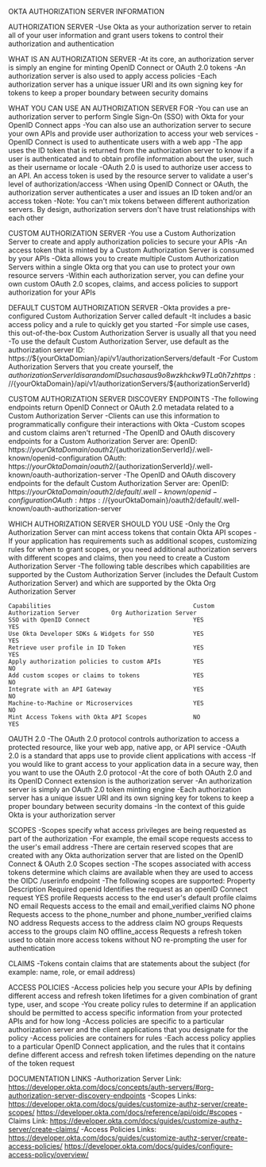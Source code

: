 OKTA AUTHORIZATION SERVER INFORMATION

AUTHORIZATION SERVER
-Use Okta as your authorization server to retain all of your user information and grant users tokens to control their authorization and authentication

WHAT IS AN AUTHORIZATION SERVER
-At its core, an authorization server is simply an engine for minting OpenID Connect or OAuth 2.0 tokens
-An authorization server is also used to apply access policies 
-Each authorization server has a unique issuer URI and its own signing key for tokens to keep a proper boundary between security domains

WHAT YOU CAN USE AN AUTHORIZATION SERVER FOR
-You can use an authorization server to perform Single Sign-On (SSO) with Okta for your OpenID Connect apps
-You can also use an authorization server to secure your own APIs and provide user authorization to access your web services
-OpenID Connect is used to authenticate users with a web app
-The app uses the ID token that is returned from the authorization server to know if a user is authenticated and to obtain profile information about the user, such as their username or locale
-OAuth 2.0 is used to authorize user access to an API. An access token is used by the resource server to validate a user's level of authorization/access
-When using OpenID Connect or OAuth, the authorization server authenticates a user and issues an ID token and/or an access token
-Note: You can't mix tokens between different authorization servers. By design, authorization servers don't have trust relationships with each other

CUSTOM AUTHORIZATION SERVER
-You use a Custom Authorization Server to create and apply authorization policies to secure your APIs
-An access token that is minted by a Custom Authorization Server is consumed by your APIs
-Okta allows you to create multiple Custom Authorization Servers within a single Okta org that you can use to protect your own resource servers
-Within each authorization server, you can define your own custom OAuth 2.0 scopes, claims, and access policies to support authorization for your APIs

DEFAULT CUSTOM AUTHORIZATION SERVER
-Okta provides a pre-configured Custom Authorization Server called default
-It includes a basic access policy and a rule to quickly get you started
-For simple use cases, this out-of-the-box Custom Authorization Server is usually all that you need
-To use the default Custom Authorization Server, use default as the authorization server ID:
    https://${yourOktaDomian}/api/v1/authorizationServers/default
-For Custom Authorization Servers that you create yourself, the ${authorizationServerId} is a random ID such as aus9o8wzkhckw9TLa0h7z
    https://${yourOktaDomain}/api/v1/authorizationServers/${authorizationServerId}


CUSTOM AUTHORIZATION SERVER DISCOVERY ENDPOINTS
-The following endpoints return OpenID Connect or OAuth 2.0 metadata related to a Custom Authorization Server
-Clients can use this information to programmatically configure their interactions with Okta
-Custom scopes and custom claims aren't returned
-The OpenID and OAuth discovery endpoints for a Custom Authorization Server are:
    OpenID: https://${yourOktaDomain}/oauth2/${authorizationServerId}/.well-known/openid-configuration
    OAuth: https://${yourOktaDomain}/oauth2/${authorizationServerId}/.well-known/oauth-authorization-server
-The OpenID and OAuth discovery endpoints for the default Custom Authorization Server are:
    OpenID: https://${yourOktaDomain}/oauth2/default/.well-known/openid-configuration
    OAuth: https://${yourOktaDomain}/oauth2/default/.well-known/oauth-authorization-server

WHICH AUTHORIZATION SERVER SHOULD YOU USE
-Only the Org Authorization Server can mint access tokens that contain Okta API scopes
-If your application has requirements such as additional scopes, customizing rules for when to grant scopes, or you need additional authorization servers with different scopes and claims, then you need to create a Custom Authorization Server
-The following table describes which capabilities are supported by the Custom Authorization Server (includes the Default Custom Authorization Server) and which are supported by the Okta Org Authorization Server

    Capabilities                                        Custom Authorization Server         Org Authorization Server
    SSO with OpenID Connect                             YES                                 YES
    Use Okta Developer SDKs & Widgets for SSO           YES                                 YES
    Retrieve user profile in ID Token                   YES                                 YES
    Apply authorization policies to custom APIs         YES                                 NO
    Add custom scopes or claims to tokens               YES                                 NO
    Integrate with an API Gateway                       YES                                 NO
    Machine-to-Machine or Microservices                 YES                                 NO
    Mint Access Tokens with Okta API Scopes             NO                                  YES

OAUTH 2.0
-The OAuth 2.0 protocol controls authorization to access a protected resource, like your web app, native app, or API service
-OAuth 2.0 is a standard that apps use to provide client applications with access
-If you would like to grant access to your application data in a secure way, then you want to use the OAuth 2.0 protocol
-At the core of both OAuth 2.0 and its OpenID Connect extension is the authorization server
-An authorization server is simply an OAuth 2.0 token minting engine
-Each authorization server has a unique issuer URI and its own signing key for tokens to keep a proper boundary between security domains
-In the context of this guide Okta is your authorization server

SCOPES
-Scopes specify what access privileges are being requested as part of the authorization
-For example, the email scope requests access to the user's email address
-There are certain reserved scopes that are created with any Okta authorization server that are listed on the OpenID Connect & OAuth 2.0 Scopes section
-The scopes associated with access tokens determine which claims are available when they are used to access the OIDC /userinfo endpoint
-The following scopes are supported:
    Property            Description                                                                     Required
    openid              Identifies the request as an openID Connect request                             YES
    profile             Requests access to the end user's default profile claims                        NO
    email               Requests access to the email and email_verified claims                          NO
    phone               Requests access to the phone_number and phone_number_verified claims            NO
    address             Requests access to the address claim                                            NO
    groups              Requests access to the groups claim                                             NO
    offline_access      Requests a refresh token used to obtain more access tokens without              NO
                        re-prompting the user for authentication

CLAIMS
-Tokens contain claims that are statements about the subject (for example: name, role, or email address)

ACCESS POLICIES
-Access policies help you secure your APIs by defining different access and refresh token lifetimes for a given combination of grant type, user, and scope
-You create policy rules to determine if an application should be permitted to access specific information from your protected APIs and for how long
-Access policies are specific to a particular authorization server and the client applications that you designate for the policy
-Access policies are containers for rules
-Each access policy applies to a particular OpenID Connect application, and the rules that it contains define different access and refresh token lifetimes depending on the nature of the token request


DOCUMENTATION LINKS
-Authorization Server Link:
    https://developer.okta.com/docs/concepts/auth-servers/#org-authorization-server-discovery-endpoints 
-Scopes Links:
    https://developer.okta.com/docs/guides/customize-authz-server/create-scopes/ 
    https://developer.okta.com/docs/reference/api/oidc/#scopes 
-Claims Link:
    https://developer.okta.com/docs/guides/customize-authz-server/create-claims/
-Access Policies Links:
    https://developer.okta.com/docs/guides/customize-authz-server/create-access-policies/ 
    https://developer.okta.com/docs/guides/configure-access-policy/overview/ 


